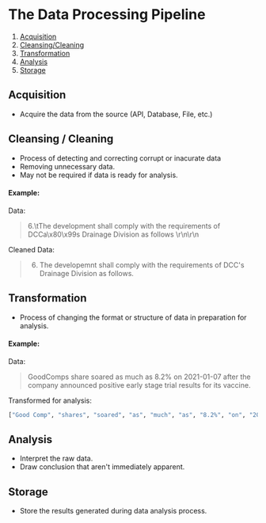 # The Data Processing Pipeline

1. [Acquisition](#Acquisition)
2. [Cleansing/Cleaning](#cleansing--cleaning)
3. [Transformation](#transformation)
4. [Analysis](#analysis)
5. [Storage](#storage)


## Acquisition

- Acquire the data from the source (API, Database, File, etc.)

## Cleansing / Cleaning

- Process of detecting and correcting corrupt or inacurate data
- Removing unnecessary data.
- May not be required if data is ready for analysis.

#### Example:

Data:

> 6.\tThe development shall comply with the requirements of DCCa\x80\x99s Drainage Division as follows \r\n\r\n


Cleaned Data:

> 6. The developemnt shall comply with the requirements of DCC's Drainage Division as follows.


## Transformation

- Process of changing the format or structure of data in preparation for analysis.

#### Example:

Data:

> GoodComps share soared as much as 8.2% on 2021-01-07 after the company announced positive early stage trial results for its vaccine.


Transformed for analysis:
``` PYTHON
["Good Comp", "shares", "soared", "as", "much", "as", "8.2%", "on", "2021-01-07", "after", "the", "company", "announced", "positive", "early-stage", "trial", "results", "for", "its", "vaccine"]
```

## Analysis

- Interpret the raw data.
- Draw conclusion that aren't immediately apparent.

## Storage

- Store the results generated during data analysis process.
